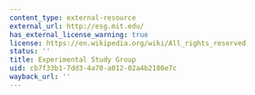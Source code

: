```yaml
---
content_type: external-resource
external_url: http://esg.mit.edu/
has_external_license_warning: true
license: https://en.wikipedia.org/wiki/All_rights_reserved
status: ''
title: Experimental Study Group
uid: cb7f33b1-7dd3-4a70-a012-02a4b2186e7c
wayback_url: ''
---
```

